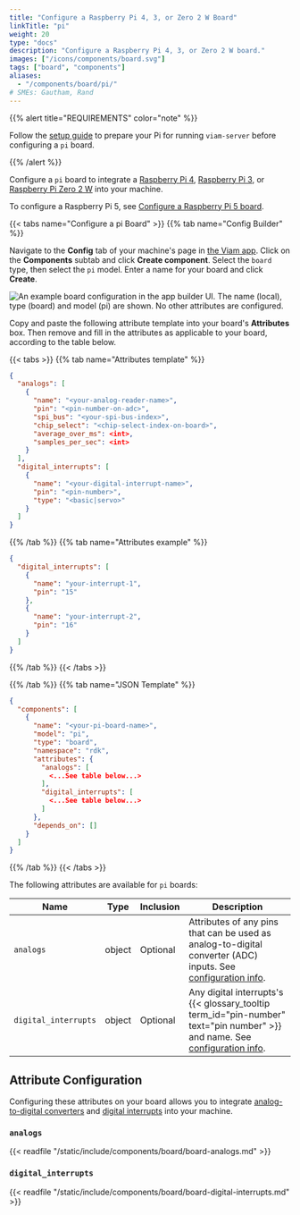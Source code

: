 ```yaml
---
title: "Configure a Raspberry Pi 4, 3, or Zero 2 W Board"
linkTitle: "pi"
weight: 20
type: "docs"
description: "Configure a Raspberry Pi 4, 3, or Zero 2 W board."
images: ["/icons/components/board.svg"]
tags: ["board", "components"]
aliases:
  - "/components/board/pi/"
# SMEs: Gautham, Rand
---
```


{{% alert title="REQUIREMENTS" color="note" %}}

Follow the [setup guide](/get-started/installation/prepare/rpi-setup/) to prepare your Pi for running `viam-server` before configuring a `pi` board.

{{% /alert %}}

Configure a `pi` board to integrate a [Raspberry Pi 4](https://www.raspberrypi.com/products/raspberry-pi-4-model-b/), [Raspberry Pi 3](https://www.raspberrypi.com/products/raspberry-pi-3-model-b/), or [Raspberry Pi Zero 2 W](https://www.raspberrypi.com/products/raspberry-pi-zero-2-w/) into your machine.

To configure a Raspberry Pi 5, see [Configure a Raspberry Pi 5 board](/components/board/pi5/).

{{< tabs name="Configure a pi Board" >}}
{{% tab name="Config Builder" %}}

Navigate to the **Config** tab of your machine's page in [the Viam app](https://app.viam.com).
Click on the **Components** subtab and click **Create component**.
Select the `board` type, then select the `pi` model.
Enter a name for your board and click **Create**.

![An example board configuration in the app builder UI. The name (local), type (board) and model (pi) are shown. No other attributes are configured.](/components/board/pi-ui-config.png)

Copy and paste the following attribute template into your board's **Attributes** box.
Then remove and fill in the attributes as applicable to your board, according to the table below.

{{< tabs >}}
{{% tab name="Attributes template" %}}

```json {class="line-numbers linkable-line-numbers"}
{
  "analogs": [
    {
      "name": "<your-analog-reader-name>",
      "pin": "<pin-number-on-adc>",
      "spi_bus": "<your-spi-bus-index>",
      "chip_select": "<chip-select-index-on-board>",
      "average_over_ms": <int>,
      "samples_per_sec": <int>
    }
  ],
  "digital_interrupts": [
    {
      "name": "<your-digital-interrupt-name>",
      "pin": "<pin-number>",
      "type": "<basic|servo>"
    }
  ]
}
```

{{% /tab %}}
{{% tab name="Attributes example" %}}

```json {class="line-numbers linkable-line-numbers"}
{
  "digital_interrupts": [
    {
      "name": "your-interrupt-1",
      "pin": "15"
    },
    {
      "name": "your-interrupt-2",
      "pin": "16"
    }
  ]
}
```

{{% /tab %}}
{{< /tabs >}}

{{% /tab %}}
{{% tab name="JSON Template" %}}

```json {class="line-numbers linkable-line-numbers"}
{
  "components": [
    {
      "name": "<your-pi-board-name>",
      "model": "pi",
      "type": "board",
      "namespace": "rdk",
      "attributes": {
        "analogs": [
          <...See table below...>
        ],
        "digital_interrupts": [
          <...See table below...>
        ]
      },
      "depends_on": []
    }
  ]
}
```

{{% /tab %}}
{{< /tabs >}}

The following attributes are available for `pi` boards:

<!-- prettier-ignore -->
| Name | Type | Inclusion | Description |
| ---- | ---- | --------- | ----------- |
| `analogs` | object | Optional | Attributes of any pins that can be used as analog-to-digital converter (ADC) inputs. See [configuration info](#analogs). |
| `digital_interrupts` | object | Optional | Any digital interrupts's {{< glossary_tooltip term_id="pin-number" text="pin number" >}} and name. See [configuration info](#digital_interrupts). |

## Attribute Configuration

Configuring these attributes on your board allows you to integrate [analog-to-digital converters](#analogs) and [digital interrupts](#digital_interrupts) into your machine.

### `analogs`

{{< readfile "/static/include/components/board/board-analogs.md" >}}

### `digital_interrupts`

{{< readfile "/static/include/components/board/board-digital-interrupts.md" >}}
